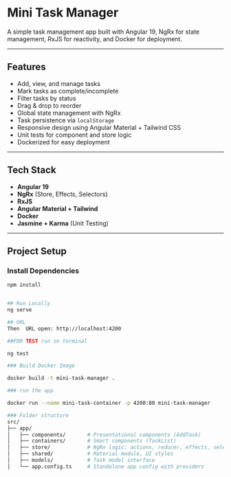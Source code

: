 # Mini Task Manager

A simple task management app built with Angular 19, NgRx for state management, RxJS for reactivity, and Docker for deployment.

---

## Features

- Add, view, and manage tasks
- Mark tasks as complete/incomplete
- Filter tasks by status
- Drag & drop to reorder
- Global state management with NgRx
- Task persistence via `localStorage`
- Responsive design using Angular Material + Tailwind CSS
- Unit tests for component and store logic
- Dockerized for easy deployment

---

## Tech Stack

- **Angular 19**
- **NgRx** (Store, Effects, Selectors)
- **RxJS**
- **Angular Material + Tailwind**
- **Docker**
- **Jasmine + Karma** (Unit Testing)

---

## Project Setup

### Install Dependencies

```bash
npm install


## Run Locally
ng serve

## URL
Then  URL open: http://localhost:4200

##FOR TEST run on terminal 

ng test

### Build Docker Image

docker build -t mini-task-manager .

### run the app

docker run --name mini-task-container -p 4200:80 mini-task-manager

### Folder structure
src/
├── app/
│   ├── components/       # Presentational components (AddTask)
│   ├── containers/       # Smart components (TaskList)
│   ├── store/            # NgRx logic: actions, reducer, effects, selectors
│   ├── shared/           # Material module, UI styles
│   ├── models/           # Task model interface
│   └── app.config.ts     # Standalone app config with providers


